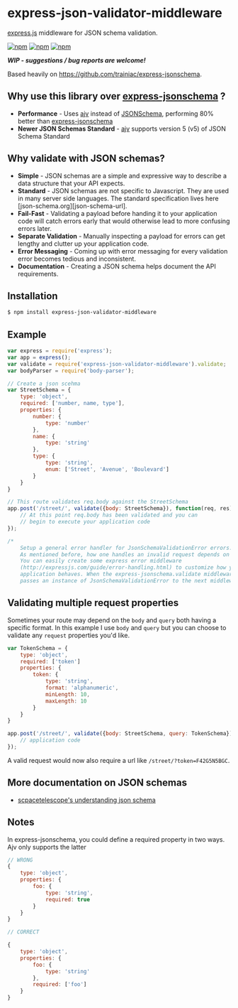 # express-json-validator-middleware
[express.js]( https://github.com/visionmedia/express ) middleware for JSON schema validation.

[![npm](https://img.shields.io/npm/dt/express-json-validator-middleware.svg)](https://www.npmjs.com/package/express-json-validator-middleware)
[![npm](https://img.shields.io/npm/v/express-json-validator-middleware.svg)](https://www.npmjs.com/package/express-json-validator-middleware)
[![npm](https://img.shields.io/npm/l/express-json-validator-middleware.svg)](https://www.npmjs.com/package/express-json-validator-middleware)

***WIP - suggestions / bug reports are welcome!***

Based heavily on https://github.com/trainiac/express-jsonschema.

## Why use this library over [express-jsonschema](https://github.com/trainiac/express-jsonschema) ?

- **Performance** -  Uses [ajv](https://github.com/epoberezkin/ajv) instead of [JSONSchema](https://github.com/tdegrunt/jsonschema), performing 80% better than [express-jsonschema](https://github.com/trainiac/express-jsonschema)
- **Newer JSON Schemas Standard** - [ajv](https://github.com/epoberezkin/ajv) supports version 5 (v5) of JSON Schema Standard

## Why validate with JSON schemas?

- **Simple** - JSON schemas are a simple and expressive way to describe a data structure that your API expects.
- **Standard** - JSON schemas are not specific to Javascript. They are used in many server side languages. The standard specification lives here [json-schema.org][json-schema-url].
- **Fail-Fast** - Validating a payload before handing it to your application code will catch errors early that would otherwise lead to more confusing errors later.
- **Separate Validation** - Manually inspecting a payload for errors can get lengthy and clutter up your application code.
- **Error Messaging** -  Coming up with error messaging for every validation error becomes tedious and inconsistent.
- **Documentation** - Creating a JSON schema helps document the API requirements.

## Installation

```sh
$ npm install express-json-validator-middleware
```

## Example

```js
var express = require('express');
var app = express();
var validate = require('express-json-validator-middleware').validate;
var bodyParser = require('body-parser');

// Create a json scehma
var StreetSchema = {
    type: 'object',
    required: ['number, name, type'],
    properties: {
        number: {
            type: 'number'
        },
        name: {
            type: 'string'
        },
        type: {
            type: 'string',
            enum: ['Street', 'Avenue', 'Boulevard']
        }
    }
}

// This route validates req.body against the StreetSchema
app.post('/street/', validate({body: StreetSchema}), function(req, res) {
    // At this point req.body has been validated and you can
    // begin to execute your application code
});

/*
    Setup a general error handler for JsonSchemaValidationError errors.
    As mentioned before, how one handles an invalid request depends on their application.
    You can easily create some express error middleware
    (http://expressjs.com/guide/error-handling.html) to customize how your
    application behaves. When the express-jsonschema.validate middleware finds invalid data it
    passes an instance of JsonSchemaValidationError to the next middleware.
```


## Validating multiple request properties

Sometimes your route may depend on the `body` and `query` both having a specific format.  In this example I use `body` and `query` but you can choose to validate any `request` properties you'd like. 

```js
var TokenSchema = {
    type: 'object',
    required: ['token']
    properties: {
        token: {
            type: 'string',
            format: 'alphanumeric',
            minLength: 10,
            maxLength: 10
        }
    }
}

app.post('/street/', validate({body: StreetSchema, query: TokenSchema}), function(req, res) {
    // application code
});
```

A valid request would now also require a url like `/street/?token=F42G5N5BGC`.


## More documentation on JSON schemas

- [scpacetelescope's understanding json schema](http://spacetelescope.github.io/understanding-json-schema/)

## Notes

In express-jsonschema, you could define a required property in two ways. Ajv only supports the latter

```js
// WRONG
{
    type: 'object',
    properties: {
        foo: {
            type: 'string',
            required: true
        }
    }
}

// CORRECT

{
    type: 'object',
    properties: {
        foo: {
            type: 'string'
        },
        required: ['foo']
    }
}
```
